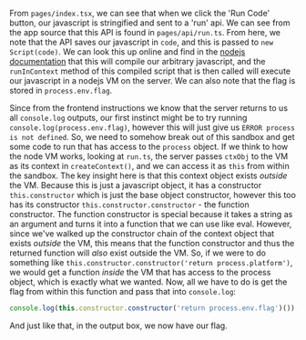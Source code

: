 From `pages/index.tsx`, we can see that when we click the 'Run Code' button, our javascript is stringified and sent to a 'run' api. We can see from the app source that this API is found in `pages/api/run.ts`. From here, we note that the API saves our javascript in `code`, and this is passed to `new Script(code)`. We can look this up online and find in the [nodejs documentation](https://nodejs.org/api/vm.html#class-vmscript) that this will compile our arbitrary javascript, and the `runInContext` method of this compiled script that is then called will execute our javascript in a nodejs VM on the server. We can also note that the flag is stored in `process.env.flag`.

Since from the frontend instructions we know that the server returns to us all `console.log` outputs, our first instinct might be to try running `console.log(process.env.flag)`, however this will just give us `ERROR process is not defined`. So, we need to somehow break out of this sandbox and get some code to run that has access to the `process` object. If we think to how the node VM works, looking at `run.ts`, the server passes `ctxObj` to the VM as its context in `createContext()`, and we can access it as `this` from within the sandbox. The key insight here is that this context object exists *outside* the VM. Because this is just a javascript object, it has a constructor `this.constructor` which is just the base object constructor, however this too has its constructor `this.constructor.constructor` - the function constructor. The function constructor is special because it takes a string as an argument and turns it into a function that we can use like eval. However, since we've walked up the constructor chain of the context object that exists *outside* the VM, this means that the function constructor and thus the returned function will *also* exist outside the VM. So, if we were to do something like `this.constructor.constructor('return process.platform')`, we would get a function *inside* the VM that has access to the process object, which is exactly what we wanted. Now, all we have to do is get the flag from within this function and pass that into `console.log`:

```js
console.log(this.constructor.constructor('return process.env.flag')());
```

And just like that, in the output box, we now have our flag.
